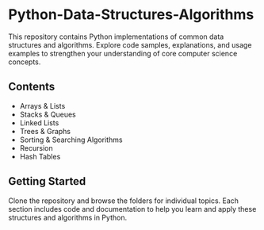 # Python-Data-Structures-Algorithms

This repository contains Python implementations of common data structures and algorithms. Explore code samples, explanations, and usage examples to strengthen your understanding of core computer science concepts.

## Contents

- Arrays & Lists
- Stacks & Queues
- Linked Lists
- Trees & Graphs
- Sorting & Searching Algorithms
- Recursion
- Hash Tables

## Getting Started

Clone the repository and browse the folders for individual topics. Each section includes code and documentation to help you learn and apply these structures and algorithms in Python.
